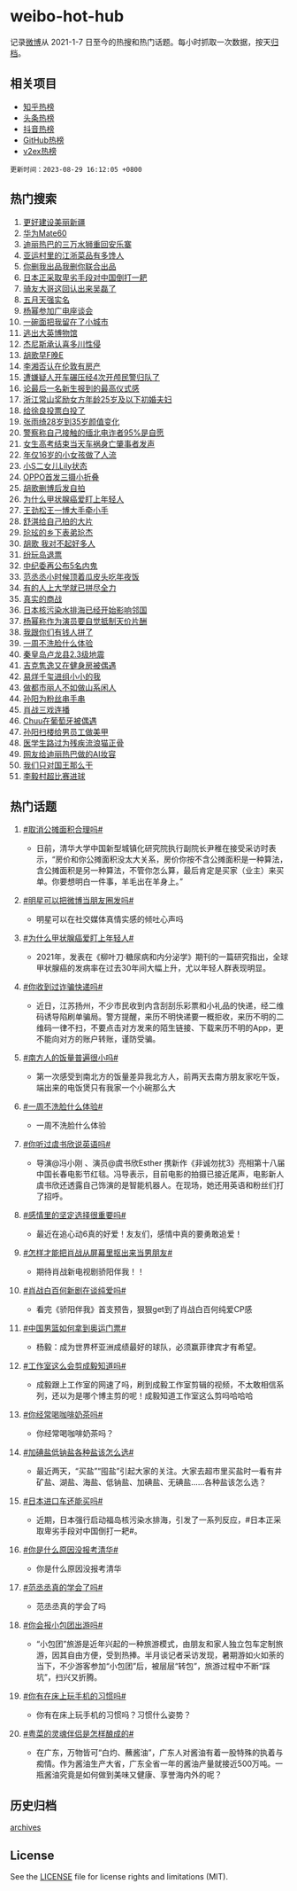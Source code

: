 # weibo-hot-hub

记录[微博](https://www.weibo.com)从 2021-1-7 日至今的热搜和热门话题。每小时抓取一次数据，按天[归档](archives)。

## 相关项目

- [知乎热榜](https://github.com/lonnyzhang423/zhihu-hot-hub)
- [头条热榜](https://github.com/lonnyzhang423/toutiao-hot-hub)
- [抖音热榜](https://github.com/lonnyzhang423/douyin-hot-hub)
- [GitHub热榜](https://github.com/lonnyzhang423/github-hot-hub)
- [v2ex热榜](https://github.com/lonnyzhang423/v2ex-hot-hub)


`更新时间：2023-08-29 16:12:05 +0800`

## 热门搜索

1. [更好建设美丽新疆](https://m.weibo.cn/search?containerid=100103type%3D1%26t%3D10%26q%3D%23%E6%9B%B4%E5%A5%BD%E5%BB%BA%E8%AE%BE%E7%BE%8E%E4%B8%BD%E6%96%B0%E7%96%86%23&stream_entry_id=51&isnewpage=1&extparam=seat%3D1%26pos%3D0%26filter_type%3Drealtimehot%26cate%3D10103%26stream_entry_id%3D51%26dgr%3D0%26c_type%3D51%26display_time%3D1693296724%26pre_seqid%3D1693296724509027348163&luicode=10000011&lfid=106003type%253D25%2526t%253D3%2526disable_hot%253D1%2526filter_type%253Drealtimehot)
1. [华为Mate60](https://m.weibo.cn/search?containerid=100103type%3D1%26t%3D10%26q%3D%E5%8D%8E%E4%B8%BAMate60&stream_entry_id=31&isnewpage=1&extparam=seat%3D1%26c_type%3D31%26realpos%3D1%26stream_entry_id%3D31%26band_rank%3D1%26pos%3D0%26dgr%3D0%26cate%3D5001%26lcate%3D5001%26flag%3D16%26q%3D%25E5%258D%258E%25E4%25B8%25BAMate60%26filter_type%3Drealtimehot%26display_time%3D1693296724%26pre_seqid%3D1693296724509027348163&luicode=10000011&lfid=106003type%253D25%2526t%253D3%2526disable_hot%253D1%2526filter_type%253Drealtimehot)
1. [迪丽热巴的三万水狮重回安乐寨](https://m.weibo.cn/search?containerid=100103type%3D1%26t%3D10%26q%3D%23%E8%BF%AA%E4%B8%BD%E7%83%AD%E5%B7%B4%E7%9A%84%E4%B8%89%E4%B8%87%E6%B0%B4%E7%8B%AE%E9%87%8D%E5%9B%9E%E5%AE%89%E4%B9%90%E5%AF%A8%23&stream_entry_id=31&isnewpage=1&extparam=seat%3D1%26c_type%3D31%26realpos%3D2%26stream_entry_id%3D31%26band_rank%3D2%26pos%3D1%26dgr%3D0%26cate%3D5001%26lcate%3D5001%26flag%3D1%26q%3D%2523%25E8%25BF%25AA%25E4%25B8%25BD%25E7%2583%25AD%25E5%25B7%25B4%25E7%259A%2584%25E4%25B8%2589%25E4%25B8%2587%25E6%25B0%25B4%25E7%258B%25AE%25E9%2587%258D%25E5%259B%259E%25E5%25AE%2589%25E4%25B9%2590%25E5%25AF%25A8%2523%26filter_type%3Drealtimehot%26display_time%3D1693296724%26pre_seqid%3D1693296724509027348163&luicode=10000011&lfid=106003type%253D25%2526t%253D3%2526disable_hot%253D1%2526filter_type%253Drealtimehot)
1. [亚运村里的江浙菜品有多馋人](https://m.weibo.cn/search?containerid=100103type%3D1%26t%3D10%26q%3D%23%E4%BA%9A%E8%BF%90%E6%9D%91%E9%87%8C%E7%9A%84%E6%B1%9F%E6%B5%99%E8%8F%9C%E5%93%81%E6%9C%89%E5%A4%9A%E9%A6%8B%E4%BA%BA%23&stream_entry_id=31&isnewpage=1&extparam=seat%3D1%26c_type%3D31%26realpos%3D3%26stream_entry_id%3D31%26band_rank%3D3%26pos%3D2%26dgr%3D0%26cate%3D5001%26lcate%3D5001%26flag%3D0%26q%3D%2523%25E4%25BA%259A%25E8%25BF%2590%25E6%259D%2591%25E9%2587%258C%25E7%259A%2584%25E6%25B1%259F%25E6%25B5%2599%25E8%258F%259C%25E5%2593%2581%25E6%259C%2589%25E5%25A4%259A%25E9%25A6%258B%25E4%25BA%25BA%2523%26filter_type%3Drealtimehot%26display_time%3D1693296724%26pre_seqid%3D1693296724509027348163&luicode=10000011&lfid=106003type%253D25%2526t%253D3%2526disable_hot%253D1%2526filter_type%253Drealtimehot)
1. [你删我出品我删你联合出品](https://m.weibo.cn/search?containerid=100103type%3D1%26t%3D10%26q%3D%23%E4%BD%A0%E5%88%A0%E6%88%91%E5%87%BA%E5%93%81%E6%88%91%E5%88%A0%E4%BD%A0%E8%81%94%E5%90%88%E5%87%BA%E5%93%81%23&stream_entry_id=31&isnewpage=1&extparam=seat%3D1%26c_type%3D31%26realpos%3D4%26stream_entry_id%3D31%26band_rank%3D4%26pos%3D3%26dgr%3D0%26cate%3D5001%26lcate%3D5001%26flag%3D16%26q%3D%2523%25E4%25BD%25A0%25E5%2588%25A0%25E6%2588%2591%25E5%2587%25BA%25E5%2593%2581%25E6%2588%2591%25E5%2588%25A0%25E4%25BD%25A0%25E8%2581%2594%25E5%2590%2588%25E5%2587%25BA%25E5%2593%2581%2523%26filter_type%3Drealtimehot%26display_time%3D1693296724%26pre_seqid%3D1693296724509027348163&luicode=10000011&lfid=106003type%253D25%2526t%253D3%2526disable_hot%253D1%2526filter_type%253Drealtimehot)
1. [日本正采取卑劣手段对中国倒打一耙](https://m.weibo.cn/search?containerid=100103type%3D1%26t%3D10%26q%3D%23%E6%97%A5%E6%9C%AC%E6%AD%A3%E9%87%87%E5%8F%96%E5%8D%91%E5%8A%A3%E6%89%8B%E6%AE%B5%E5%AF%B9%E4%B8%AD%E5%9B%BD%E5%80%92%E6%89%93%E4%B8%80%E8%80%99%23&stream_entry_id=31&isnewpage=1&extparam=seat%3D1%26c_type%3D31%26realpos%3D5%26stream_entry_id%3D31%26band_rank%3D5%26pos%3D4%26dgr%3D0%26cate%3D5001%26lcate%3D5001%26flag%3D16%26q%3D%2523%25E6%2597%25A5%25E6%259C%25AC%25E6%25AD%25A3%25E9%2587%2587%25E5%258F%2596%25E5%258D%2591%25E5%258A%25A3%25E6%2589%258B%25E6%25AE%25B5%25E5%25AF%25B9%25E4%25B8%25AD%25E5%259B%25BD%25E5%2580%2592%25E6%2589%2593%25E4%25B8%2580%25E8%2580%2599%2523%26filter_type%3Drealtimehot%26display_time%3D1693296724%26pre_seqid%3D1693296724509027348163&luicode=10000011&lfid=106003type%253D25%2526t%253D3%2526disable_hot%253D1%2526filter_type%253Drealtimehot)
1. [骑友大哥这回认出来吴磊了](https://m.weibo.cn/search?containerid=100103type%3D1%26t%3D10%26q%3D%23%E9%AA%91%E5%8F%8B%E5%A4%A7%E5%93%A5%E8%BF%99%E5%9B%9E%E8%AE%A4%E5%87%BA%E6%9D%A5%E5%90%B4%E7%A3%8A%E4%BA%86%23&stream_entry_id=31&isnewpage=1&extparam=seat%3D1%26c_type%3D31%26realpos%3D6%26stream_entry_id%3D31%26band_rank%3D6%26pos%3D5%26dgr%3D0%26cate%3D5001%26lcate%3D5001%26flag%3D0%26q%3D%2523%25E9%25AA%2591%25E5%258F%258B%25E5%25A4%25A7%25E5%2593%25A5%25E8%25BF%2599%25E5%259B%259E%25E8%25AE%25A4%25E5%2587%25BA%25E6%259D%25A5%25E5%2590%25B4%25E7%25A3%258A%25E4%25BA%2586%2523%26filter_type%3Drealtimehot%26display_time%3D1693296724%26pre_seqid%3D1693296724509027348163&luicode=10000011&lfid=106003type%253D25%2526t%253D3%2526disable_hot%253D1%2526filter_type%253Drealtimehot)
1. [五月天强实名](https://m.weibo.cn/search?containerid=100103type%3D1%26t%3D10%26q%3D%E4%BA%94%E6%9C%88%E5%A4%A9%E5%BC%BA%E5%AE%9E%E5%90%8D&stream_entry_id=31&isnewpage=1&extparam=seat%3D1%26c_type%3D31%26realpos%3D7%26stream_entry_id%3D31%26band_rank%3D7%26pos%3D6%26dgr%3D0%26cate%3D5001%26lcate%3D5001%26flag%3D1%26q%3D%25E4%25BA%2594%25E6%259C%2588%25E5%25A4%25A9%25E5%25BC%25BA%25E5%25AE%259E%25E5%2590%258D%26filter_type%3Drealtimehot%26display_time%3D1693296724%26pre_seqid%3D1693296724509027348163&luicode=10000011&lfid=106003type%253D25%2526t%253D3%2526disable_hot%253D1%2526filter_type%253Drealtimehot)
1. [杨幂参加广电座谈会](https://m.weibo.cn/search?containerid=100103type%3D1%26t%3D10%26q%3D%23%E6%9D%A8%E5%B9%82%E5%8F%82%E5%8A%A0%E5%B9%BF%E7%94%B5%E5%BA%A7%E8%B0%88%E4%BC%9A%23&stream_entry_id=31&isnewpage=1&extparam=seat%3D1%26c_type%3D31%26realpos%3D8%26stream_entry_id%3D31%26band_rank%3D8%26pos%3D7%26dgr%3D0%26cate%3D5001%26lcate%3D5001%26flag%3D1%26q%3D%2523%25E6%259D%25A8%25E5%25B9%2582%25E5%258F%2582%25E5%258A%25A0%25E5%25B9%25BF%25E7%2594%25B5%25E5%25BA%25A7%25E8%25B0%2588%25E4%25BC%259A%2523%26filter_type%3Drealtimehot%26display_time%3D1693296724%26pre_seqid%3D1693296724509027348163&luicode=10000011&lfid=106003type%253D25%2526t%253D3%2526disable_hot%253D1%2526filter_type%253Drealtimehot)
1. [一碗面把我留在了小城市](https://m.weibo.cn/search?containerid=100103type%3D1%26t%3D10%26q%3D%E4%B8%80%E7%A2%97%E9%9D%A2%E6%8A%8A%E6%88%91%E7%95%99%E5%9C%A8%E4%BA%86%E5%B0%8F%E5%9F%8E%E5%B8%82&stream_entry_id=31&isnewpage=1&extparam=seat%3D1%26c_type%3D31%26realpos%3D9%26stream_entry_id%3D31%26band_rank%3D9%26pos%3D8%26dgr%3D0%26cate%3D5001%26lcate%3D5001%26flag%3D0%26q%3D%25E4%25B8%2580%25E7%25A2%2597%25E9%259D%25A2%25E6%258A%258A%25E6%2588%2591%25E7%2595%2599%25E5%259C%25A8%25E4%25BA%2586%25E5%25B0%258F%25E5%259F%258E%25E5%25B8%2582%26filter_type%3Drealtimehot%26display_time%3D1693296724%26pre_seqid%3D1693296724509027348163&luicode=10000011&lfid=106003type%253D25%2526t%253D3%2526disable_hot%253D1%2526filter_type%253Drealtimehot)
1. [逃出大英博物馆](https://m.weibo.cn/search?containerid=100103type%3D1%26t%3D10%26q%3D%E9%80%83%E5%87%BA%E5%A4%A7%E8%8B%B1%E5%8D%9A%E7%89%A9%E9%A6%86&stream_entry_id=31&isnewpage=1&extparam=seat%3D1%26c_type%3D31%26realpos%3D10%26stream_entry_id%3D31%26band_rank%3D10%26pos%3D9%26dgr%3D0%26cate%3D5001%26lcate%3D5001%26flag%3D1%26q%3D%25E9%2580%2583%25E5%2587%25BA%25E5%25A4%25A7%25E8%258B%25B1%25E5%258D%259A%25E7%2589%25A9%25E9%25A6%2586%26filter_type%3Drealtimehot%26display_time%3D1693296724%26pre_seqid%3D1693296724509027348163&luicode=10000011&lfid=106003type%253D25%2526t%253D3%2526disable_hot%253D1%2526filter_type%253Drealtimehot)
1. [杰尼斯承认喜多川性侵](https://m.weibo.cn/search?containerid=100103type%3D1%26t%3D10%26q%3D%23%E6%9D%B0%E5%B0%BC%E6%96%AF%E6%89%BF%E8%AE%A4%E5%96%9C%E5%A4%9A%E5%B7%9D%E6%80%A7%E4%BE%B5%23&stream_entry_id=31&isnewpage=1&extparam=seat%3D1%26c_type%3D31%26realpos%3D11%26stream_entry_id%3D31%26band_rank%3D11%26pos%3D10%26dgr%3D0%26cate%3D5001%26lcate%3D5001%26flag%3D1%26q%3D%2523%25E6%259D%25B0%25E5%25B0%25BC%25E6%2596%25AF%25E6%2589%25BF%25E8%25AE%25A4%25E5%2596%259C%25E5%25A4%259A%25E5%25B7%259D%25E6%2580%25A7%25E4%25BE%25B5%2523%26filter_type%3Drealtimehot%26display_time%3D1693296724%26pre_seqid%3D1693296724509027348163&luicode=10000011&lfid=106003type%253D25%2526t%253D3%2526disable_hot%253D1%2526filter_type%253Drealtimehot)
1. [胡歌早F晚E](https://m.weibo.cn/search?containerid=100103type%3D1%26t%3D10%26q%3D%23%E8%83%A1%E6%AD%8C%E6%97%A9F%E6%99%9AE%23&stream_entry_id=31&isnewpage=1&extparam=seat%3D1%26c_type%3D31%26realpos%3D12%26stream_entry_id%3D31%26band_rank%3D12%26pos%3D11%26dgr%3D0%26cate%3D5001%26lcate%3D5001%26flag%3D2%26q%3D%2523%25E8%2583%25A1%25E6%25AD%258C%25E6%2597%25A9F%25E6%2599%259AE%2523%26filter_type%3Drealtimehot%26display_time%3D1693296724%26pre_seqid%3D1693296724509027348163&luicode=10000011&lfid=106003type%253D25%2526t%253D3%2526disable_hot%253D1%2526filter_type%253Drealtimehot)
1. [李湘否认在伦敦有房产](https://m.weibo.cn/search?containerid=100103type%3D1%26t%3D10%26q%3D%23%E6%9D%8E%E6%B9%98%E5%90%A6%E8%AE%A4%E5%9C%A8%E4%BC%A6%E6%95%A6%E6%9C%89%E6%88%BF%E4%BA%A7%23&stream_entry_id=31&isnewpage=1&extparam=seat%3D1%26c_type%3D31%26realpos%3D13%26stream_entry_id%3D31%26band_rank%3D13%26pos%3D12%26dgr%3D0%26cate%3D5001%26lcate%3D5001%26flag%3D1%26q%3D%2523%25E6%259D%258E%25E6%25B9%2598%25E5%2590%25A6%25E8%25AE%25A4%25E5%259C%25A8%25E4%25BC%25A6%25E6%2595%25A6%25E6%259C%2589%25E6%2588%25BF%25E4%25BA%25A7%2523%26filter_type%3Drealtimehot%26display_time%3D1693296724%26pre_seqid%3D1693296724509027348163&luicode=10000011&lfid=106003type%253D25%2526t%253D3%2526disable_hot%253D1%2526filter_type%253Drealtimehot)
1. [遭嫌疑人开车碾压经4次开颅民警归队了](https://m.weibo.cn/search?containerid=100103type%3D1%26t%3D10%26q%3D%23%E9%81%AD%E5%AB%8C%E7%96%91%E4%BA%BA%E5%BC%80%E8%BD%A6%E7%A2%BE%E5%8E%8B%E7%BB%8F4%E6%AC%A1%E5%BC%80%E9%A2%85%E6%B0%91%E8%AD%A6%E5%BD%92%E9%98%9F%E4%BA%86%23&stream_entry_id=31&isnewpage=1&extparam=seat%3D1%26c_type%3D31%26realpos%3D14%26stream_entry_id%3D31%26band_rank%3D14%26pos%3D13%26dgr%3D0%26cate%3D5001%26lcate%3D5001%26flag%3D32768%26q%3D%2523%25E9%2581%25AD%25E5%25AB%258C%25E7%2596%2591%25E4%25BA%25BA%25E5%25BC%2580%25E8%25BD%25A6%25E7%25A2%25BE%25E5%258E%258B%25E7%25BB%258F4%25E6%25AC%25A1%25E5%25BC%2580%25E9%25A2%2585%25E6%25B0%2591%25E8%25AD%25A6%25E5%25BD%2592%25E9%2598%259F%25E4%25BA%2586%2523%26filter_type%3Drealtimehot%26display_time%3D1693296724%26pre_seqid%3D1693296724509027348163&luicode=10000011&lfid=106003type%253D25%2526t%253D3%2526disable_hot%253D1%2526filter_type%253Drealtimehot)
1. [论最后一名新生报到的最高仪式感](https://m.weibo.cn/search?containerid=100103type%3D1%26t%3D10%26q%3D%23%E8%AE%BA%E6%9C%80%E5%90%8E%E4%B8%80%E5%90%8D%E6%96%B0%E7%94%9F%E6%8A%A5%E5%88%B0%E7%9A%84%E6%9C%80%E9%AB%98%E4%BB%AA%E5%BC%8F%E6%84%9F%23&stream_entry_id=31&isnewpage=1&extparam=seat%3D1%26c_type%3D31%26realpos%3D15%26stream_entry_id%3D31%26band_rank%3D15%26pos%3D14%26dgr%3D0%26adid%3D200856%26cate%3D5001%26lcate%3D5001%26flag%3D0%26q%3D%2523%25E8%25AE%25BA%25E6%259C%2580%25E5%2590%258E%25E4%25B8%2580%25E5%2590%258D%25E6%2596%25B0%25E7%2594%259F%25E6%258A%25A5%25E5%2588%25B0%25E7%259A%2584%25E6%259C%2580%25E9%25AB%2598%25E4%25BB%25AA%25E5%25BC%258F%25E6%2584%259F%2523%26filter_type%3Drealtimehot%26display_time%3D1693296724%26pre_seqid%3D1693296724509027348163&luicode=10000011&lfid=106003type%253D25%2526t%253D3%2526disable_hot%253D1%2526filter_type%253Drealtimehot)
1. [浙江常山奖励女方年龄25岁及以下初婚夫妇](https://m.weibo.cn/search?containerid=100103type%3D1%26t%3D10%26q%3D%23%E6%B5%99%E6%B1%9F%E5%B8%B8%E5%B1%B1%E5%A5%96%E5%8A%B1%E5%A5%B3%E6%96%B9%E5%B9%B4%E9%BE%8425%E5%B2%81%E5%8F%8A%E4%BB%A5%E4%B8%8B%E5%88%9D%E5%A9%9A%E5%A4%AB%E5%A6%87%23&stream_entry_id=31&isnewpage=1&extparam=seat%3D1%26c_type%3D31%26realpos%3D16%26stream_entry_id%3D31%26band_rank%3D16%26pos%3D15%26dgr%3D0%26cate%3D5001%26lcate%3D5001%26flag%3D0%26q%3D%2523%25E6%25B5%2599%25E6%25B1%259F%25E5%25B8%25B8%25E5%25B1%25B1%25E5%25A5%2596%25E5%258A%25B1%25E5%25A5%25B3%25E6%2596%25B9%25E5%25B9%25B4%25E9%25BE%258425%25E5%25B2%2581%25E5%258F%258A%25E4%25BB%25A5%25E4%25B8%258B%25E5%2588%259D%25E5%25A9%259A%25E5%25A4%25AB%25E5%25A6%2587%2523%26filter_type%3Drealtimehot%26display_time%3D1693296724%26pre_seqid%3D1693296724509027348163&luicode=10000011&lfid=106003type%253D25%2526t%253D3%2526disable_hot%253D1%2526filter_type%253Drealtimehot)
1. [给徐良投票白投了](https://m.weibo.cn/search?containerid=100103type%3D1%26t%3D10%26q%3D%23%E7%BB%99%E5%BE%90%E8%89%AF%E6%8A%95%E7%A5%A8%E7%99%BD%E6%8A%95%E4%BA%86%23&stream_entry_id=31&isnewpage=1&extparam=seat%3D1%26c_type%3D31%26realpos%3D17%26stream_entry_id%3D31%26band_rank%3D17%26pos%3D16%26dgr%3D0%26cate%3D5001%26lcate%3D5001%26flag%3D2%26q%3D%2523%25E7%25BB%2599%25E5%25BE%2590%25E8%2589%25AF%25E6%258A%2595%25E7%25A5%25A8%25E7%2599%25BD%25E6%258A%2595%25E4%25BA%2586%2523%26filter_type%3Drealtimehot%26display_time%3D1693296724%26pre_seqid%3D1693296724509027348163&luicode=10000011&lfid=106003type%253D25%2526t%253D3%2526disable_hot%253D1%2526filter_type%253Drealtimehot)
1. [张雨绮28岁到35岁颜值变化](https://m.weibo.cn/search?containerid=100103type%3D1%26t%3D10%26q%3D%23%E5%BC%A0%E9%9B%A8%E7%BB%AE28%E5%B2%81%E5%88%B035%E5%B2%81%E9%A2%9C%E5%80%BC%E5%8F%98%E5%8C%96%23&stream_entry_id=31&isnewpage=1&extparam=seat%3D1%26c_type%3D31%26realpos%3D18%26stream_entry_id%3D31%26band_rank%3D18%26pos%3D17%26dgr%3D0%26cate%3D5001%26lcate%3D5001%26flag%3D1%26q%3D%2523%25E5%25BC%25A0%25E9%259B%25A8%25E7%25BB%25AE28%25E5%25B2%2581%25E5%2588%25B035%25E5%25B2%2581%25E9%25A2%259C%25E5%2580%25BC%25E5%258F%2598%25E5%258C%2596%2523%26filter_type%3Drealtimehot%26display_time%3D1693296724%26pre_seqid%3D1693296724509027348163&luicode=10000011&lfid=106003type%253D25%2526t%253D3%2526disable_hot%253D1%2526filter_type%253Drealtimehot)
1. [警察称自己接触的缅北电诈者95%是自愿](https://m.weibo.cn/search?containerid=100103type%3D1%26t%3D10%26q%3D%23%E8%AD%A6%E5%AF%9F%E7%A7%B0%E8%87%AA%E5%B7%B1%E6%8E%A5%E8%A7%A6%E7%9A%84%E7%BC%85%E5%8C%97%E7%94%B5%E8%AF%88%E8%80%8595%25%E6%98%AF%E8%87%AA%E6%84%BF%23&stream_entry_id=31&isnewpage=1&extparam=seat%3D1%26c_type%3D31%26realpos%3D19%26stream_entry_id%3D31%26band_rank%3D19%26pos%3D18%26dgr%3D0%26cate%3D5001%26lcate%3D5001%26flag%3D2%26q%3D%2523%25E8%25AD%25A6%25E5%25AF%259F%25E7%25A7%25B0%25E8%2587%25AA%25E5%25B7%25B1%25E6%258E%25A5%25E8%25A7%25A6%25E7%259A%2584%25E7%25BC%2585%25E5%258C%2597%25E7%2594%25B5%25E8%25AF%2588%25E8%2580%258595%2525%25E6%2598%25AF%25E8%2587%25AA%25E6%2584%25BF%2523%26filter_type%3Drealtimehot%26display_time%3D1693296724%26pre_seqid%3D1693296724509027348163&luicode=10000011&lfid=106003type%253D25%2526t%253D3%2526disable_hot%253D1%2526filter_type%253Drealtimehot)
1. [女生高考结束当天车祸身亡肇事者发声](https://m.weibo.cn/search?containerid=100103type%3D1%26t%3D10%26q%3D%23%E5%A5%B3%E7%94%9F%E9%AB%98%E8%80%83%E7%BB%93%E6%9D%9F%E5%BD%93%E5%A4%A9%E8%BD%A6%E7%A5%B8%E8%BA%AB%E4%BA%A1%E8%82%87%E4%BA%8B%E8%80%85%E5%8F%91%E5%A3%B0%23&stream_entry_id=31&isnewpage=1&extparam=seat%3D1%26c_type%3D31%26realpos%3D20%26stream_entry_id%3D31%26band_rank%3D20%26pos%3D19%26dgr%3D0%26cate%3D5001%26lcate%3D5001%26flag%3D0%26q%3D%2523%25E5%25A5%25B3%25E7%2594%259F%25E9%25AB%2598%25E8%2580%2583%25E7%25BB%2593%25E6%259D%259F%25E5%25BD%2593%25E5%25A4%25A9%25E8%25BD%25A6%25E7%25A5%25B8%25E8%25BA%25AB%25E4%25BA%25A1%25E8%2582%2587%25E4%25BA%258B%25E8%2580%2585%25E5%258F%2591%25E5%25A3%25B0%2523%26filter_type%3Drealtimehot%26display_time%3D1693296724%26pre_seqid%3D1693296724509027348163&luicode=10000011&lfid=106003type%253D25%2526t%253D3%2526disable_hot%253D1%2526filter_type%253Drealtimehot)
1. [年仅16岁的小女孩做了人流](https://m.weibo.cn/search?containerid=100103type%3D1%26t%3D10%26q%3D%E5%B9%B4%E4%BB%8516%E5%B2%81%E7%9A%84%E5%B0%8F%E5%A5%B3%E5%AD%A9%E5%81%9A%E4%BA%86%E4%BA%BA%E6%B5%81&stream_entry_id=31&isnewpage=1&extparam=seat%3D1%26c_type%3D31%26realpos%3D21%26stream_entry_id%3D31%26band_rank%3D21%26pos%3D20%26dgr%3D0%26cate%3D5001%26lcate%3D5001%26flag%3D1%26q%3D%25E5%25B9%25B4%25E4%25BB%258516%25E5%25B2%2581%25E7%259A%2584%25E5%25B0%258F%25E5%25A5%25B3%25E5%25AD%25A9%25E5%2581%259A%25E4%25BA%2586%25E4%25BA%25BA%25E6%25B5%2581%26filter_type%3Drealtimehot%26display_time%3D1693296724%26pre_seqid%3D1693296724509027348163&luicode=10000011&lfid=106003type%253D25%2526t%253D3%2526disable_hot%253D1%2526filter_type%253Drealtimehot)
1. [小S二女儿Lily状态](https://m.weibo.cn/search?containerid=100103type%3D1%26t%3D10%26q%3D%23%E5%B0%8FS%E4%BA%8C%E5%A5%B3%E5%84%BFLily%E7%8A%B6%E6%80%81%23&stream_entry_id=31&isnewpage=1&extparam=seat%3D1%26c_type%3D31%26realpos%3D22%26stream_entry_id%3D31%26band_rank%3D22%26pos%3D21%26dgr%3D0%26cate%3D5001%26lcate%3D5001%26flag%3D1%26q%3D%2523%25E5%25B0%258FS%25E4%25BA%258C%25E5%25A5%25B3%25E5%2584%25BFLily%25E7%258A%25B6%25E6%2580%2581%2523%26filter_type%3Drealtimehot%26display_time%3D1693296724%26pre_seqid%3D1693296724509027348163&luicode=10000011&lfid=106003type%253D25%2526t%253D3%2526disable_hot%253D1%2526filter_type%253Drealtimehot)
1. [OPPO首发三摄小折叠](https://m.weibo.cn/search?containerid=100103type%3D1%26t%3D10%26q%3D%23OPPO%E9%A6%96%E5%8F%91%E4%B8%89%E6%91%84%E5%B0%8F%E6%8A%98%E5%8F%A0%23&stream_entry_id=31&isnewpage=1&extparam=seat%3D1%26c_type%3D31%26realpos%3D23%26stream_entry_id%3D31%26band_rank%3D23%26pos%3D22%26dgr%3D0%26adid%3D200849%26cate%3D5001%26lcate%3D5001%26flag%3D0%26q%3D%2523OPPO%25E9%25A6%2596%25E5%258F%2591%25E4%25B8%2589%25E6%2591%2584%25E5%25B0%258F%25E6%258A%2598%25E5%258F%25A0%2523%26filter_type%3Drealtimehot%26display_time%3D1693296724%26pre_seqid%3D1693296724509027348163&luicode=10000011&lfid=106003type%253D25%2526t%253D3%2526disable_hot%253D1%2526filter_type%253Drealtimehot)
1. [胡歌删博后发自拍](https://m.weibo.cn/search?containerid=100103type%3D1%26t%3D10%26q%3D%E8%83%A1%E6%AD%8C%E5%88%A0%E5%8D%9A%E5%90%8E%E5%8F%91%E8%87%AA%E6%8B%8D&stream_entry_id=31&isnewpage=1&extparam=seat%3D1%26c_type%3D31%26realpos%3D24%26stream_entry_id%3D31%26band_rank%3D24%26pos%3D23%26dgr%3D0%26cate%3D5001%26lcate%3D5001%26flag%3D0%26q%3D%25E8%2583%25A1%25E6%25AD%258C%25E5%2588%25A0%25E5%258D%259A%25E5%2590%258E%25E5%258F%2591%25E8%2587%25AA%25E6%258B%258D%26filter_type%3Drealtimehot%26display_time%3D1693296724%26pre_seqid%3D1693296724509027348163&luicode=10000011&lfid=106003type%253D25%2526t%253D3%2526disable_hot%253D1%2526filter_type%253Drealtimehot)
1. [为什么甲状腺癌爱盯上年轻人](https://m.weibo.cn/search?containerid=100103type%3D1%26t%3D10%26q%3D%23%E4%B8%BA%E4%BB%80%E4%B9%88%E7%94%B2%E7%8A%B6%E8%85%BA%E7%99%8C%E7%88%B1%E7%9B%AF%E4%B8%8A%E5%B9%B4%E8%BD%BB%E4%BA%BA%23&stream_entry_id=31&isnewpage=1&extparam=seat%3D1%26c_type%3D31%26realpos%3D25%26stream_entry_id%3D31%26band_rank%3D25%26pos%3D24%26dgr%3D0%26cate%3D5001%26lcate%3D5001%26flag%3D0%26q%3D%2523%25E4%25B8%25BA%25E4%25BB%2580%25E4%25B9%2588%25E7%2594%25B2%25E7%258A%25B6%25E8%2585%25BA%25E7%2599%258C%25E7%2588%25B1%25E7%259B%25AF%25E4%25B8%258A%25E5%25B9%25B4%25E8%25BD%25BB%25E4%25BA%25BA%2523%26filter_type%3Drealtimehot%26display_time%3D1693296724%26pre_seqid%3D1693296724509027348163&luicode=10000011&lfid=106003type%253D25%2526t%253D3%2526disable_hot%253D1%2526filter_type%253Drealtimehot)
1. [王劲松王一博大手牵小手](https://m.weibo.cn/search?containerid=100103type%3D1%26t%3D10%26q%3D%23%E7%8E%8B%E5%8A%B2%E6%9D%BE%E7%8E%8B%E4%B8%80%E5%8D%9A%E5%A4%A7%E6%89%8B%E7%89%B5%E5%B0%8F%E6%89%8B%23&stream_entry_id=31&isnewpage=1&extparam=seat%3D1%26c_type%3D31%26realpos%3D26%26stream_entry_id%3D31%26band_rank%3D26%26pos%3D25%26dgr%3D0%26cate%3D5001%26lcate%3D5001%26flag%3D1%26q%3D%2523%25E7%258E%258B%25E5%258A%25B2%25E6%259D%25BE%25E7%258E%258B%25E4%25B8%2580%25E5%258D%259A%25E5%25A4%25A7%25E6%2589%258B%25E7%2589%25B5%25E5%25B0%258F%25E6%2589%258B%2523%26filter_type%3Drealtimehot%26display_time%3D1693296724%26pre_seqid%3D1693296724509027348163&luicode=10000011&lfid=106003type%253D25%2526t%253D3%2526disable_hot%253D1%2526filter_type%253Drealtimehot)
1. [舒淇给自己拍的大片](https://m.weibo.cn/search?containerid=100103type%3D1%26t%3D10%26q%3D%23%E8%88%92%E6%B7%87%E7%BB%99%E8%87%AA%E5%B7%B1%E6%8B%8D%E7%9A%84%E5%A4%A7%E7%89%87%23&stream_entry_id=31&isnewpage=1&extparam=seat%3D1%26c_type%3D31%26realpos%3D27%26stream_entry_id%3D31%26band_rank%3D27%26pos%3D26%26dgr%3D0%26adid%3D200794%26cate%3D5001%26lcate%3D5001%26flag%3D0%26q%3D%2523%25E8%2588%2592%25E6%25B7%2587%25E7%25BB%2599%25E8%2587%25AA%25E5%25B7%25B1%25E6%258B%258D%25E7%259A%2584%25E5%25A4%25A7%25E7%2589%2587%2523%26filter_type%3Drealtimehot%26display_time%3D1693296724%26pre_seqid%3D1693296724509027348163&luicode=10000011&lfid=106003type%253D25%2526t%253D3%2526disable_hot%253D1%2526filter_type%253Drealtimehot)
1. [玱玹的乡下表弟玱杰](https://m.weibo.cn/search?containerid=100103type%3D1%26t%3D10%26q%3D%23%E7%8E%B1%E7%8E%B9%E7%9A%84%E4%B9%A1%E4%B8%8B%E8%A1%A8%E5%BC%9F%E7%8E%B1%E6%9D%B0%23&stream_entry_id=31&isnewpage=1&extparam=seat%3D1%26c_type%3D31%26realpos%3D28%26stream_entry_id%3D31%26band_rank%3D28%26pos%3D27%26dgr%3D0%26cate%3D5001%26lcate%3D5001%26flag%3D1%26q%3D%2523%25E7%258E%25B1%25E7%258E%25B9%25E7%259A%2584%25E4%25B9%25A1%25E4%25B8%258B%25E8%25A1%25A8%25E5%25BC%259F%25E7%258E%25B1%25E6%259D%25B0%2523%26filter_type%3Drealtimehot%26display_time%3D1693296724%26pre_seqid%3D1693296724509027348163&luicode=10000011&lfid=106003type%253D25%2526t%253D3%2526disable_hot%253D1%2526filter_type%253Drealtimehot)
1. [胡歌 我对不起好多人](https://m.weibo.cn/search?containerid=100103type%3D1%26t%3D10%26q%3D%E8%83%A1%E6%AD%8C+%E6%88%91%E5%AF%B9%E4%B8%8D%E8%B5%B7%E5%A5%BD%E5%A4%9A%E4%BA%BA&stream_entry_id=31&isnewpage=1&extparam=seat%3D1%26c_type%3D31%26realpos%3D29%26stream_entry_id%3D31%26band_rank%3D29%26pos%3D28%26dgr%3D0%26cate%3D5001%26lcate%3D5001%26flag%3D0%26q%3D%25E8%2583%25A1%25E6%25AD%258C%2520%25E6%2588%2591%25E5%25AF%25B9%25E4%25B8%258D%25E8%25B5%25B7%25E5%25A5%25BD%25E5%25A4%259A%25E4%25BA%25BA%26filter_type%3Drealtimehot%26display_time%3D1693296724%26pre_seqid%3D1693296724509027348163&luicode=10000011&lfid=106003type%253D25%2526t%253D3%2526disable_hot%253D1%2526filter_type%253Drealtimehot)
1. [纷玩岛退票](https://m.weibo.cn/search?containerid=100103type%3D1%26t%3D10%26q%3D%E7%BA%B7%E7%8E%A9%E5%B2%9B%E9%80%80%E7%A5%A8&stream_entry_id=31&isnewpage=1&extparam=seat%3D1%26c_type%3D31%26realpos%3D30%26stream_entry_id%3D31%26band_rank%3D30%26pos%3D29%26dgr%3D0%26cate%3D5001%26lcate%3D5001%26flag%3D1%26q%3D%25E7%25BA%25B7%25E7%258E%25A9%25E5%25B2%259B%25E9%2580%2580%25E7%25A5%25A8%26filter_type%3Drealtimehot%26display_time%3D1693296724%26pre_seqid%3D1693296724509027348163&luicode=10000011&lfid=106003type%253D25%2526t%253D3%2526disable_hot%253D1%2526filter_type%253Drealtimehot)
1. [中纪委再公布5名内鬼](https://m.weibo.cn/search?containerid=100103type%3D1%26t%3D10%26q%3D%23%E4%B8%AD%E7%BA%AA%E5%A7%94%E5%86%8D%E5%85%AC%E5%B8%835%E5%90%8D%E5%86%85%E9%AC%BC%23&stream_entry_id=31&isnewpage=1&extparam=seat%3D1%26c_type%3D31%26realpos%3D31%26stream_entry_id%3D31%26band_rank%3D31%26pos%3D30%26dgr%3D0%26cate%3D5001%26lcate%3D5001%26flag%3D1%26q%3D%2523%25E4%25B8%25AD%25E7%25BA%25AA%25E5%25A7%2594%25E5%2586%258D%25E5%2585%25AC%25E5%25B8%25835%25E5%2590%258D%25E5%2586%2585%25E9%25AC%25BC%2523%26filter_type%3Drealtimehot%26display_time%3D1693296724%26pre_seqid%3D1693296724509027348163&luicode=10000011&lfid=106003type%253D25%2526t%253D3%2526disable_hot%253D1%2526filter_type%253Drealtimehot)
1. [范丞丞小时候顶着瓜皮头吃年夜饭](https://m.weibo.cn/search?containerid=100103type%3D1%26t%3D10%26q%3D%E8%8C%83%E4%B8%9E%E4%B8%9E%E5%B0%8F%E6%97%B6%E5%80%99%E9%A1%B6%E7%9D%80%E7%93%9C%E7%9A%AE%E5%A4%B4%E5%90%83%E5%B9%B4%E5%A4%9C%E9%A5%AD&stream_entry_id=31&isnewpage=1&extparam=seat%3D1%26c_type%3D31%26realpos%3D32%26stream_entry_id%3D31%26band_rank%3D32%26pos%3D31%26dgr%3D0%26cate%3D5001%26lcate%3D5001%26flag%3D1%26q%3D%25E8%258C%2583%25E4%25B8%259E%25E4%25B8%259E%25E5%25B0%258F%25E6%2597%25B6%25E5%2580%2599%25E9%25A1%25B6%25E7%259D%2580%25E7%2593%259C%25E7%259A%25AE%25E5%25A4%25B4%25E5%2590%2583%25E5%25B9%25B4%25E5%25A4%259C%25E9%25A5%25AD%26filter_type%3Drealtimehot%26display_time%3D1693296724%26pre_seqid%3D1693296724509027348163&luicode=10000011&lfid=106003type%253D25%2526t%253D3%2526disable_hot%253D1%2526filter_type%253Drealtimehot)
1. [有的人上大学就已拼尽全力](https://m.weibo.cn/search?containerid=100103type%3D1%26t%3D10%26q%3D%23%E6%9C%89%E7%9A%84%E4%BA%BA%E4%B8%8A%E5%A4%A7%E5%AD%A6%E5%B0%B1%E5%B7%B2%E6%8B%BC%E5%B0%BD%E5%85%A8%E5%8A%9B%23&stream_entry_id=31&isnewpage=1&extparam=seat%3D1%26c_type%3D31%26realpos%3D33%26stream_entry_id%3D31%26band_rank%3D33%26pos%3D32%26dgr%3D0%26cate%3D5001%26lcate%3D5001%26flag%3D1%26q%3D%2523%25E6%259C%2589%25E7%259A%2584%25E4%25BA%25BA%25E4%25B8%258A%25E5%25A4%25A7%25E5%25AD%25A6%25E5%25B0%25B1%25E5%25B7%25B2%25E6%258B%25BC%25E5%25B0%25BD%25E5%2585%25A8%25E5%258A%259B%2523%26filter_type%3Drealtimehot%26display_time%3D1693296724%26pre_seqid%3D1693296724509027348163&luicode=10000011&lfid=106003type%253D25%2526t%253D3%2526disable_hot%253D1%2526filter_type%253Drealtimehot)
1. [真实的商战](https://m.weibo.cn/search?containerid=100103type%3D1%26t%3D10%26q%3D%E7%9C%9F%E5%AE%9E%E7%9A%84%E5%95%86%E6%88%98&stream_entry_id=31&isnewpage=1&extparam=seat%3D1%26c_type%3D31%26realpos%3D34%26stream_entry_id%3D31%26band_rank%3D34%26pos%3D33%26dgr%3D0%26cate%3D5001%26lcate%3D5001%26flag%3D0%26q%3D%25E7%259C%259F%25E5%25AE%259E%25E7%259A%2584%25E5%2595%2586%25E6%2588%2598%26filter_type%3Drealtimehot%26display_time%3D1693296724%26pre_seqid%3D1693296724509027348163&luicode=10000011&lfid=106003type%253D25%2526t%253D3%2526disable_hot%253D1%2526filter_type%253Drealtimehot)
1. [日本核污染水排海已经开始影响邻国](https://m.weibo.cn/search?containerid=100103type%3D1%26t%3D10%26q%3D%23%E6%97%A5%E6%9C%AC%E6%A0%B8%E6%B1%A1%E6%9F%93%E6%B0%B4%E6%8E%92%E6%B5%B7%E5%B7%B2%E7%BB%8F%E5%BC%80%E5%A7%8B%E5%BD%B1%E5%93%8D%E9%82%BB%E5%9B%BD%23&stream_entry_id=31&isnewpage=1&extparam=seat%3D1%26c_type%3D31%26realpos%3D35%26stream_entry_id%3D31%26band_rank%3D35%26pos%3D34%26dgr%3D0%26cate%3D5001%26lcate%3D5001%26flag%3D0%26q%3D%2523%25E6%2597%25A5%25E6%259C%25AC%25E6%25A0%25B8%25E6%25B1%25A1%25E6%259F%2593%25E6%25B0%25B4%25E6%258E%2592%25E6%25B5%25B7%25E5%25B7%25B2%25E7%25BB%258F%25E5%25BC%2580%25E5%25A7%258B%25E5%25BD%25B1%25E5%2593%258D%25E9%2582%25BB%25E5%259B%25BD%2523%26filter_type%3Drealtimehot%26display_time%3D1693296724%26pre_seqid%3D1693296724509027348163&luicode=10000011&lfid=106003type%253D25%2526t%253D3%2526disable_hot%253D1%2526filter_type%253Drealtimehot)
1. [杨幂称作为演员要自觉抵制天价片酬](https://m.weibo.cn/search?containerid=100103type%3D1%26t%3D10%26q%3D%23%E6%9D%A8%E5%B9%82%E7%A7%B0%E4%BD%9C%E4%B8%BA%E6%BC%94%E5%91%98%E8%A6%81%E8%87%AA%E8%A7%89%E6%8A%B5%E5%88%B6%E5%A4%A9%E4%BB%B7%E7%89%87%E9%85%AC%23&stream_entry_id=31&isnewpage=1&extparam=seat%3D1%26c_type%3D31%26realpos%3D36%26stream_entry_id%3D31%26band_rank%3D36%26pos%3D35%26dgr%3D0%26cate%3D5001%26lcate%3D5001%26flag%3D1%26q%3D%2523%25E6%259D%25A8%25E5%25B9%2582%25E7%25A7%25B0%25E4%25BD%259C%25E4%25B8%25BA%25E6%25BC%2594%25E5%2591%2598%25E8%25A6%2581%25E8%2587%25AA%25E8%25A7%2589%25E6%258A%25B5%25E5%2588%25B6%25E5%25A4%25A9%25E4%25BB%25B7%25E7%2589%2587%25E9%2585%25AC%2523%26filter_type%3Drealtimehot%26display_time%3D1693296724%26pre_seqid%3D1693296724509027348163&luicode=10000011&lfid=106003type%253D25%2526t%253D3%2526disable_hot%253D1%2526filter_type%253Drealtimehot)
1. [我跟你们有钱人拼了](https://m.weibo.cn/search?containerid=100103type%3D1%26t%3D10%26q%3D%E6%88%91%E8%B7%9F%E4%BD%A0%E4%BB%AC%E6%9C%89%E9%92%B1%E4%BA%BA%E6%8B%BC%E4%BA%86&stream_entry_id=31&isnewpage=1&extparam=seat%3D1%26c_type%3D31%26realpos%3D37%26stream_entry_id%3D31%26band_rank%3D37%26pos%3D36%26dgr%3D0%26cate%3D5001%26lcate%3D5001%26flag%3D1%26q%3D%25E6%2588%2591%25E8%25B7%259F%25E4%25BD%25A0%25E4%25BB%25AC%25E6%259C%2589%25E9%2592%25B1%25E4%25BA%25BA%25E6%258B%25BC%25E4%25BA%2586%26filter_type%3Drealtimehot%26display_time%3D1693296724%26pre_seqid%3D1693296724509027348163&luicode=10000011&lfid=106003type%253D25%2526t%253D3%2526disable_hot%253D1%2526filter_type%253Drealtimehot)
1. [一周不洗脸什么体验](https://m.weibo.cn/search?containerid=100103type%3D1%26t%3D10%26q%3D%23%E4%B8%80%E5%91%A8%E4%B8%8D%E6%B4%97%E8%84%B8%E4%BB%80%E4%B9%88%E4%BD%93%E9%AA%8C%23&stream_entry_id=31&isnewpage=1&extparam=seat%3D1%26c_type%3D31%26realpos%3D38%26stream_entry_id%3D31%26band_rank%3D38%26pos%3D37%26dgr%3D0%26cate%3D5001%26lcate%3D5001%26flag%3D0%26q%3D%2523%25E4%25B8%2580%25E5%2591%25A8%25E4%25B8%258D%25E6%25B4%2597%25E8%2584%25B8%25E4%25BB%2580%25E4%25B9%2588%25E4%25BD%2593%25E9%25AA%258C%2523%26filter_type%3Drealtimehot%26display_time%3D1693296724%26pre_seqid%3D1693296724509027348163&luicode=10000011&lfid=106003type%253D25%2526t%253D3%2526disable_hot%253D1%2526filter_type%253Drealtimehot)
1. [秦皇岛卢龙县2.3级地震](https://m.weibo.cn/search?containerid=100103type%3D1%26t%3D10%26q%3D%E7%A7%A6%E7%9A%87%E5%B2%9B%E5%8D%A2%E9%BE%99%E5%8E%BF2.3%E7%BA%A7%E5%9C%B0%E9%9C%87&stream_entry_id=31&isnewpage=1&extparam=seat%3D1%26c_type%3D31%26realpos%3D39%26stream_entry_id%3D31%26band_rank%3D39%26pos%3D38%26dgr%3D0%26cate%3D5001%26lcate%3D5001%26flag%3D1%26q%3D%25E7%25A7%25A6%25E7%259A%2587%25E5%25B2%259B%25E5%258D%25A2%25E9%25BE%2599%25E5%258E%25BF2.3%25E7%25BA%25A7%25E5%259C%25B0%25E9%259C%2587%26filter_type%3Drealtimehot%26display_time%3D1693296724%26pre_seqid%3D1693296724509027348163&luicode=10000011&lfid=106003type%253D25%2526t%253D3%2526disable_hot%253D1%2526filter_type%253Drealtimehot)
1. [吉克隽逸又在健身房被偶遇](https://m.weibo.cn/search?containerid=100103type%3D1%26t%3D10%26q%3D%23%E5%90%89%E5%85%8B%E9%9A%BD%E9%80%B8%E5%8F%88%E5%9C%A8%E5%81%A5%E8%BA%AB%E6%88%BF%E8%A2%AB%E5%81%B6%E9%81%87%23&stream_entry_id=31&isnewpage=1&extparam=seat%3D1%26c_type%3D31%26realpos%3D40%26stream_entry_id%3D31%26band_rank%3D40%26pos%3D39%26dgr%3D0%26cate%3D5001%26lcate%3D5001%26flag%3D1%26q%3D%2523%25E5%2590%2589%25E5%2585%258B%25E9%259A%25BD%25E9%2580%25B8%25E5%258F%2588%25E5%259C%25A8%25E5%2581%25A5%25E8%25BA%25AB%25E6%2588%25BF%25E8%25A2%25AB%25E5%2581%25B6%25E9%2581%2587%2523%26filter_type%3Drealtimehot%26display_time%3D1693296724%26pre_seqid%3D1693296724509027348163&luicode=10000011&lfid=106003type%253D25%2526t%253D3%2526disable_hot%253D1%2526filter_type%253Drealtimehot)
1. [易烊千玺进组小小的我](https://m.weibo.cn/search?containerid=100103type%3D1%26t%3D10%26q%3D%E6%98%93%E7%83%8A%E5%8D%83%E7%8E%BA%E8%BF%9B%E7%BB%84%E5%B0%8F%E5%B0%8F%E7%9A%84%E6%88%91&stream_entry_id=31&isnewpage=1&extparam=seat%3D1%26c_type%3D31%26realpos%3D41%26stream_entry_id%3D31%26band_rank%3D41%26pos%3D40%26dgr%3D0%26cate%3D5001%26lcate%3D5001%26flag%3D0%26q%3D%25E6%2598%2593%25E7%2583%258A%25E5%258D%2583%25E7%258E%25BA%25E8%25BF%259B%25E7%25BB%2584%25E5%25B0%258F%25E5%25B0%258F%25E7%259A%2584%25E6%2588%2591%26filter_type%3Drealtimehot%26display_time%3D1693296724%26pre_seqid%3D1693296724509027348163&luicode=10000011&lfid=106003type%253D25%2526t%253D3%2526disable_hot%253D1%2526filter_type%253Drealtimehot)
1. [做都市丽人不如做山系闲人](https://m.weibo.cn/search?containerid=100103type%3D1%26t%3D10%26q%3D%23%E5%81%9A%E9%83%BD%E5%B8%82%E4%B8%BD%E4%BA%BA%E4%B8%8D%E5%A6%82%E5%81%9A%E5%B1%B1%E7%B3%BB%E9%97%B2%E4%BA%BA%23&stream_entry_id=31&isnewpage=1&extparam=seat%3D1%26c_type%3D31%26realpos%3D42%26stream_entry_id%3D31%26band_rank%3D42%26pos%3D41%26dgr%3D0%26cate%3D5001%26lcate%3D5001%26flag%3D1%26q%3D%2523%25E5%2581%259A%25E9%2583%25BD%25E5%25B8%2582%25E4%25B8%25BD%25E4%25BA%25BA%25E4%25B8%258D%25E5%25A6%2582%25E5%2581%259A%25E5%25B1%25B1%25E7%25B3%25BB%25E9%2597%25B2%25E4%25BA%25BA%2523%26filter_type%3Drealtimehot%26display_time%3D1693296724%26pre_seqid%3D1693296724509027348163&luicode=10000011&lfid=106003type%253D25%2526t%253D3%2526disable_hot%253D1%2526filter_type%253Drealtimehot)
1. [孙阳为粉丝串手串](https://m.weibo.cn/search?containerid=100103type%3D1%26t%3D10%26q%3D%23%E5%AD%99%E9%98%B3%E4%B8%BA%E7%B2%89%E4%B8%9D%E4%B8%B2%E6%89%8B%E4%B8%B2%23&stream_entry_id=31&isnewpage=1&extparam=seat%3D1%26c_type%3D31%26realpos%3D43%26stream_entry_id%3D31%26band_rank%3D43%26pos%3D42%26dgr%3D0%26cate%3D5001%26lcate%3D5001%26flag%3D1%26q%3D%2523%25E5%25AD%2599%25E9%2598%25B3%25E4%25B8%25BA%25E7%25B2%2589%25E4%25B8%259D%25E4%25B8%25B2%25E6%2589%258B%25E4%25B8%25B2%2523%26filter_type%3Drealtimehot%26display_time%3D1693296724%26pre_seqid%3D1693296724509027348163&luicode=10000011&lfid=106003type%253D25%2526t%253D3%2526disable_hot%253D1%2526filter_type%253Drealtimehot)
1. [肖战三戏连播](https://m.weibo.cn/search?containerid=100103type%3D1%26t%3D10%26q%3D%23%E8%82%96%E6%88%98%E4%B8%89%E6%88%8F%E8%BF%9E%E6%92%AD%23&stream_entry_id=31&isnewpage=1&extparam=seat%3D1%26c_type%3D31%26realpos%3D44%26stream_entry_id%3D31%26band_rank%3D44%26pos%3D43%26dgr%3D0%26cate%3D5001%26lcate%3D5001%26flag%3D1%26q%3D%2523%25E8%2582%2596%25E6%2588%2598%25E4%25B8%2589%25E6%2588%258F%25E8%25BF%259E%25E6%2592%25AD%2523%26filter_type%3Drealtimehot%26display_time%3D1693296724%26pre_seqid%3D1693296724509027348163&luicode=10000011&lfid=106003type%253D25%2526t%253D3%2526disable_hot%253D1%2526filter_type%253Drealtimehot)
1. [Chuu在葡萄牙被偶遇](https://m.weibo.cn/search?containerid=100103type%3D1%26t%3D10%26q%3D%23Chuu%E5%9C%A8%E8%91%A1%E8%90%84%E7%89%99%E8%A2%AB%E5%81%B6%E9%81%87%23&stream_entry_id=31&isnewpage=1&extparam=seat%3D1%26c_type%3D31%26realpos%3D45%26stream_entry_id%3D31%26band_rank%3D45%26pos%3D44%26dgr%3D0%26cate%3D5001%26lcate%3D5001%26flag%3D1%26q%3D%2523Chuu%25E5%259C%25A8%25E8%2591%25A1%25E8%2590%2584%25E7%2589%2599%25E8%25A2%25AB%25E5%2581%25B6%25E9%2581%2587%2523%26filter_type%3Drealtimehot%26display_time%3D1693296724%26pre_seqid%3D1693296724509027348163&luicode=10000011&lfid=106003type%253D25%2526t%253D3%2526disable_hot%253D1%2526filter_type%253Drealtimehot)
1. [孙阳扫楼给男员工做美甲](https://m.weibo.cn/search?containerid=100103type%3D1%26t%3D10%26q%3D%23%E5%AD%99%E9%98%B3%E6%89%AB%E6%A5%BC%E7%BB%99%E7%94%B7%E5%91%98%E5%B7%A5%E5%81%9A%E7%BE%8E%E7%94%B2%23&stream_entry_id=31&isnewpage=1&extparam=seat%3D1%26c_type%3D31%26realpos%3D46%26stream_entry_id%3D31%26band_rank%3D46%26pos%3D45%26dgr%3D0%26cate%3D5001%26lcate%3D5001%26flag%3D1%26q%3D%2523%25E5%25AD%2599%25E9%2598%25B3%25E6%2589%25AB%25E6%25A5%25BC%25E7%25BB%2599%25E7%2594%25B7%25E5%2591%2598%25E5%25B7%25A5%25E5%2581%259A%25E7%25BE%258E%25E7%2594%25B2%2523%26filter_type%3Drealtimehot%26display_time%3D1693296724%26pre_seqid%3D1693296724509027348163&luicode=10000011&lfid=106003type%253D25%2526t%253D3%2526disable_hot%253D1%2526filter_type%253Drealtimehot)
1. [医学生路过为残疾流浪猫正骨](https://m.weibo.cn/search?containerid=100103type%3D1%26t%3D10%26q%3D%23%E5%8C%BB%E5%AD%A6%E7%94%9F%E8%B7%AF%E8%BF%87%E4%B8%BA%E6%AE%8B%E7%96%BE%E6%B5%81%E6%B5%AA%E7%8C%AB%E6%AD%A3%E9%AA%A8%23&stream_entry_id=31&isnewpage=1&extparam=seat%3D1%26c_type%3D31%26realpos%3D47%26stream_entry_id%3D31%26band_rank%3D47%26pos%3D46%26dgr%3D0%26cate%3D5001%26lcate%3D5001%26flag%3D32768%26q%3D%2523%25E5%258C%25BB%25E5%25AD%25A6%25E7%2594%259F%25E8%25B7%25AF%25E8%25BF%2587%25E4%25B8%25BA%25E6%25AE%258B%25E7%2596%25BE%25E6%25B5%2581%25E6%25B5%25AA%25E7%258C%25AB%25E6%25AD%25A3%25E9%25AA%25A8%2523%26filter_type%3Drealtimehot%26display_time%3D1693296724%26pre_seqid%3D1693296724509027348163&luicode=10000011&lfid=106003type%253D25%2526t%253D3%2526disable_hot%253D1%2526filter_type%253Drealtimehot)
1. [网友给迪丽热巴做的AI妆容](https://m.weibo.cn/search?containerid=100103type%3D1%26t%3D10%26q%3D%23%E7%BD%91%E5%8F%8B%E7%BB%99%E8%BF%AA%E4%B8%BD%E7%83%AD%E5%B7%B4%E5%81%9A%E7%9A%84AI%E5%A6%86%E5%AE%B9%23&stream_entry_id=31&isnewpage=1&extparam=seat%3D1%26c_type%3D31%26realpos%3D48%26stream_entry_id%3D31%26band_rank%3D48%26pos%3D47%26dgr%3D0%26cate%3D5001%26lcate%3D5001%26flag%3D0%26q%3D%2523%25E7%25BD%2591%25E5%258F%258B%25E7%25BB%2599%25E8%25BF%25AA%25E4%25B8%25BD%25E7%2583%25AD%25E5%25B7%25B4%25E5%2581%259A%25E7%259A%2584AI%25E5%25A6%2586%25E5%25AE%25B9%2523%26filter_type%3Drealtimehot%26display_time%3D1693296724%26pre_seqid%3D1693296724509027348163&luicode=10000011&lfid=106003type%253D25%2526t%253D3%2526disable_hot%253D1%2526filter_type%253Drealtimehot)
1. [我们只对国王那么干](https://m.weibo.cn/search?containerid=100103type%3D1%26t%3D10%26q%3D%E6%88%91%E4%BB%AC%E5%8F%AA%E5%AF%B9%E5%9B%BD%E7%8E%8B%E9%82%A3%E4%B9%88%E5%B9%B2&stream_entry_id=31&isnewpage=1&extparam=seat%3D1%26c_type%3D31%26realpos%3D49%26stream_entry_id%3D31%26band_rank%3D49%26pos%3D48%26dgr%3D0%26cate%3D5001%26lcate%3D5001%26flag%3D1%26q%3D%25E6%2588%2591%25E4%25BB%25AC%25E5%258F%25AA%25E5%25AF%25B9%25E5%259B%25BD%25E7%258E%258B%25E9%2582%25A3%25E4%25B9%2588%25E5%25B9%25B2%26filter_type%3Drealtimehot%26display_time%3D1693296724%26pre_seqid%3D1693296724509027348163&luicode=10000011&lfid=106003type%253D25%2526t%253D3%2526disable_hot%253D1%2526filter_type%253Drealtimehot)
1. [李毅村超比赛进球](https://m.weibo.cn/search?containerid=100103type%3D1%26t%3D10%26q%3D%23%E6%9D%8E%E6%AF%85%E6%9D%91%E8%B6%85%E6%AF%94%E8%B5%9B%E8%BF%9B%E7%90%83%23&stream_entry_id=31&isnewpage=1&extparam=seat%3D1%26c_type%3D31%26realpos%3D50%26stream_entry_id%3D31%26band_rank%3D50%26pos%3D49%26dgr%3D0%26adid%3D200848%26cate%3D5001%26lcate%3D5001%26flag%3D0%26q%3D%2523%25E6%259D%258E%25E6%25AF%2585%25E6%259D%2591%25E8%25B6%2585%25E6%25AF%2594%25E8%25B5%259B%25E8%25BF%259B%25E7%2590%2583%2523%26filter_type%3Drealtimehot%26display_time%3D1693296724%26pre_seqid%3D1693296724509027348163&luicode=10000011&lfid=106003type%253D25%2526t%253D3%2526disable_hot%253D1%2526filter_type%253Drealtimehot)

## 热门话题

1. [#取消公摊面积合理吗#](https://m.weibo.cn/search?containerid=231522type%3D1%26t%3D10%26q%3D%23%E5%8F%96%E6%B6%88%E5%85%AC%E6%91%8A%E9%9D%A2%E7%A7%AF%E5%90%88%E7%90%86%E5%90%97%23&stream_entry_id=128&isnewpage=1&extparam=seat%3D1%26lcate%3D5004%26cate%3D5004%26unitid%3D1693275725676%26c_type%3D128%26dgr%3D0%26pos%3D1-0-0%26display_time%3D1693296725%26pre_seqid%3D169329672572402718621&luicode=10000011&lfid=231648_-_4)
    - 日前，清华大学中国新型城镇化研究院执行副院长尹稚在接受采访时表示，“房价和你公摊面积没太大关系，房价你按不含公摊面积是一种算法，含公摊面积是另一种算法，不管你怎么算，最后肯定是买家（业主）来买单。你要想明白一件事，羊毛出在羊身上。”

1. [#明星可以把微博当朋友圈发吗#](https://m.weibo.cn/search?containerid=231522type%3D1%26t%3D10%26q%3D%23%E6%98%8E%E6%98%9F%E5%8F%AF%E4%BB%A5%E6%8A%8A%E5%BE%AE%E5%8D%9A%E5%BD%93%E6%9C%8B%E5%8F%8B%E5%9C%88%E5%8F%91%E5%90%97%23&stream_entry_id=128&isnewpage=1&extparam=seat%3D1%26lcate%3D5004%26cate%3D5004%26unitid%3D1693277803162%26c_type%3D128%26dgr%3D0%26pos%3D1-0-1%26display_time%3D1693296725%26pre_seqid%3D169329672572402718621&luicode=10000011&lfid=231648_-_4)
    - 明星可以在社交媒体真情实感的倾吐心声吗 ​​​

1. [#为什么甲状腺癌爱盯上年轻人#](https://m.weibo.cn/search?containerid=231522type%3D1%26t%3D10%26q%3D%23%E4%B8%BA%E4%BB%80%E4%B9%88%E7%94%B2%E7%8A%B6%E8%85%BA%E7%99%8C%E7%88%B1%E7%9B%AF%E4%B8%8A%E5%B9%B4%E8%BD%BB%E4%BA%BA%23&stream_entry_id=128&isnewpage=1&extparam=seat%3D1%26lcate%3D5004%26cate%3D5004%26unitid%3D1693265818617%26c_type%3D128%26dgr%3D0%26pos%3D1-0-2%26display_time%3D1693296725%26pre_seqid%3D169329672572402718621&luicode=10000011&lfid=231648_-_4)
    - 2021年，发表在《柳叶刀·糖尿病和内分泌学》期刊的一篇研究指出，全球甲状腺癌的发病率在过去30年间大幅上升，尤以年轻人群表现明显。

1. [#你收到过诈骗快递吗#](https://m.weibo.cn/search?containerid=231522type%3D1%26t%3D10%26q%3D%23%E4%BD%A0%E6%94%B6%E5%88%B0%E8%BF%87%E8%AF%88%E9%AA%97%E5%BF%AB%E9%80%92%E5%90%97%23&stream_entry_id=128&isnewpage=1&extparam=seat%3D1%26lcate%3D5004%26cate%3D5004%26unitid%3D1693289558861%26c_type%3D128%26dgr%3D0%26pos%3D1-0-3%26display_time%3D1693296725%26pre_seqid%3D169329672572402718621&luicode=10000011&lfid=231648_-_4)
    - 近日，江苏扬州，不少市民收到内含刮刮乐彩票和小礼品的快递，经二维码诱导陷刷单骗局。警方提醒，来历不明快递要一概拒收，来历不明的二维码一律不扫，不要点击对方发来的陌生链接、下载来历不明的App，更不能向对方的账户转账，谨防受骗。

1. [#南方人的饭量普遍很小吗#](https://m.weibo.cn/search?containerid=231522type%3D1%26t%3D10%26q%3D%23%E5%8D%97%E6%96%B9%E4%BA%BA%E7%9A%84%E9%A5%AD%E9%87%8F%E6%99%AE%E9%81%8D%E5%BE%88%E5%B0%8F%E5%90%97%23&stream_entry_id=128&isnewpage=1&extparam=seat%3D1%26lcate%3D5004%26cate%3D5004%26unitid%3D1693286232969%26c_type%3D128%26dgr%3D0%26pos%3D1-0-4%26display_time%3D1693296725%26pre_seqid%3D169329672572402718621&luicode=10000011&lfid=231648_-_4)
    - 第一次感受到南北方的饭量差异我北方人，前两天去南方朋友家吃午饭，端出来的电饭煲只有我家一个小碗那么大

1. [#一周不洗脸什么体验#](https://m.weibo.cn/search?containerid=231522type%3D1%26t%3D10%26q%3D%23%E4%B8%80%E5%91%A8%E4%B8%8D%E6%B4%97%E8%84%B8%E4%BB%80%E4%B9%88%E4%BD%93%E9%AA%8C%23&stream_entry_id=128&isnewpage=1&extparam=seat%3D1%26lcate%3D5004%26cate%3D5004%26unitid%3D1693288946459%26c_type%3D128%26dgr%3D0%26pos%3D1-0-5%26display_time%3D1693296725%26pre_seqid%3D169329672572402718621&luicode=10000011&lfid=231648_-_4)
    - 一周不洗脸什么体验

1. [#你听过虞书欣说英语吗#](https://m.weibo.cn/search?containerid=231522type%3D1%26t%3D10%26q%3D%23%E4%BD%A0%E5%90%AC%E8%BF%87%E8%99%9E%E4%B9%A6%E6%AC%A3%E8%AF%B4%E8%8B%B1%E8%AF%AD%E5%90%97%23&stream_entry_id=128&isnewpage=1&extparam=seat%3D1%26lcate%3D5004%26cate%3D5004%26unitid%3D1693274216780%26c_type%3D128%26dgr%3D0%26pos%3D1-0-6%26display_time%3D1693296725%26pre_seqid%3D169329672572402718621&luicode=10000011&lfid=231648_-_4)
    - 导演@冯小刚 、演员@虞书欣Esther 携新作《非诚勿扰3》亮相第十八届中国长春电影节红毯。冯导表示，目前电影的拍摄已接近尾声，电影新人虞书欣还透露自己饰演的是智能机器人。在现场，她还用英语和粉丝们打了招呼。

1. [#感情里的坚定选择很重要吗#](https://m.weibo.cn/search?containerid=231522type%3D1%26t%3D10%26q%3D%23%E6%84%9F%E6%83%85%E9%87%8C%E7%9A%84%E5%9D%9A%E5%AE%9A%E9%80%89%E6%8B%A9%E5%BE%88%E9%87%8D%E8%A6%81%E5%90%97%23&stream_entry_id=128&isnewpage=1&extparam=seat%3D1%26lcate%3D5004%26cate%3D5004%26unitid%3D1693215437840%26c_type%3D128%26dgr%3D0%26pos%3D1-0-7%26display_time%3D1693296725%26pre_seqid%3D169329672572402718621&luicode=10000011&lfid=231648_-_4)
    - 最近在追心动6真的好爱！友友们，感情中真的要勇敢追爱！

1. [#怎样才能把肖战从屏幕里抠出来当男朋友#](https://m.weibo.cn/search?containerid=231522type%3D1%26t%3D10%26q%3D%23%E6%80%8E%E6%A0%B7%E6%89%8D%E8%83%BD%E6%8A%8A%E8%82%96%E6%88%98%E4%BB%8E%E5%B1%8F%E5%B9%95%E9%87%8C%E6%8A%A0%E5%87%BA%E6%9D%A5%E5%BD%93%E7%94%B7%E6%9C%8B%E5%8F%8B%23&stream_entry_id=128&isnewpage=1&extparam=seat%3D1%26lcate%3D5004%26cate%3D5004%26unitid%3D1693280518926%26c_type%3D128%26dgr%3D0%26pos%3D1-0-8%26display_time%3D1693296725%26pre_seqid%3D169329672572402718621&luicode=10000011&lfid=231648_-_4)
    - 期待肖战新电视剧骄阳伴我！！

1. [#肖战白百何新剧在谈纯爱吗#](https://m.weibo.cn/search?containerid=231522type%3D1%26t%3D10%26q%3D%23%E8%82%96%E6%88%98%E7%99%BD%E7%99%BE%E4%BD%95%E6%96%B0%E5%89%A7%E5%9C%A8%E8%B0%88%E7%BA%AF%E7%88%B1%E5%90%97%23&stream_entry_id=128&isnewpage=1&extparam=seat%3D1%26lcate%3D5004%26cate%3D5004%26unitid%3D1693284463601%26c_type%3D128%26dgr%3D0%26pos%3D1-0-9%26display_time%3D1693296725%26pre_seqid%3D169329672572402718621&luicode=10000011&lfid=231648_-_4)
    - 看完《骄阳伴我》首支预告，狠狠get到了肖战白百何纯爱CP感

1. [#中国男篮如何拿到奥运门票#](https://m.weibo.cn/search?containerid=231522type%3D1%26t%3D10%26q%3D%23%E4%B8%AD%E5%9B%BD%E7%94%B7%E7%AF%AE%E5%A6%82%E4%BD%95%E6%8B%BF%E5%88%B0%E5%A5%A5%E8%BF%90%E9%97%A8%E7%A5%A8%23&stream_entry_id=128&isnewpage=1&extparam=seat%3D1%26lcate%3D5004%26cate%3D5004%26unitid%3D1693284727680%26c_type%3D128%26dgr%3D0%26pos%3D1-0-10%26display_time%3D1693296725%26pre_seqid%3D169329672572402718621&luicode=10000011&lfid=231648_-_4)
    - 杨毅：成为世界杯亚洲成绩最好的球队，必须赢菲律宾才有希望。

1. [#工作室这么会剪成毅知道吗#](https://m.weibo.cn/search?containerid=231522type%3D1%26t%3D10%26q%3D%23%E5%B7%A5%E4%BD%9C%E5%AE%A4%E8%BF%99%E4%B9%88%E4%BC%9A%E5%89%AA%E6%88%90%E6%AF%85%E7%9F%A5%E9%81%93%E5%90%97%23&stream_entry_id=128&isnewpage=1&extparam=seat%3D1%26lcate%3D5004%26cate%3D5004%26unitid%3D1693202211711%26c_type%3D128%26dgr%3D0%26pos%3D1-0-11%26display_time%3D1693296725%26pre_seqid%3D169329672572402718621&luicode=10000011&lfid=231648_-_4)
    - 成毅跟上工作室的网速了吗，刷到成毅工作室剪辑的视频，不太敢相信系列，还以为是哪个博主剪的呢！成毅知道工作室这么剪吗哈哈哈

1. [#你经常喝咖啡奶茶吗#](https://m.weibo.cn/search?containerid=231522type%3D1%26t%3D10%26q%3D%23%E4%BD%A0%E7%BB%8F%E5%B8%B8%E5%96%9D%E5%92%96%E5%95%A1%E5%A5%B6%E8%8C%B6%E5%90%97%23&stream_entry_id=128&isnewpage=1&extparam=seat%3D1%26lcate%3D5004%26cate%3D5004%26unitid%3D1693279635970%26c_type%3D128%26dgr%3D0%26pos%3D1-0-12%26display_time%3D1693296725%26pre_seqid%3D169329672572402718621&luicode=10000011&lfid=231648_-_4)
    - 你经常喝咖啡奶茶吗？

1. [#加碘盐低钠盐各种盐该怎么选#](https://m.weibo.cn/search?containerid=231522type%3D1%26t%3D10%26q%3D%23%E5%8A%A0%E7%A2%98%E7%9B%90%E4%BD%8E%E9%92%A0%E7%9B%90%E5%90%84%E7%A7%8D%E7%9B%90%E8%AF%A5%E6%80%8E%E4%B9%88%E9%80%89%23&stream_entry_id=128&isnewpage=1&extparam=seat%3D1%26lcate%3D5004%26cate%3D5004%26unitid%3D1693285339124%26c_type%3D128%26dgr%3D0%26pos%3D1-0-13%26display_time%3D1693296725%26pre_seqid%3D169329672572402718621&luicode=10000011&lfid=231648_-_4)
    - 最近两天，“买盐”“囤盐”引起大家的关注。大家去超市里买盐时一看有井矿盐、湖盐、海盐、低钠盐、加碘盐、无碘盐……各种盐该怎么选？

1. [#日本进口车还能买吗#](https://m.weibo.cn/search?containerid=231522type%3D1%26t%3D10%26q%3D%23%E6%97%A5%E6%9C%AC%E8%BF%9B%E5%8F%A3%E8%BD%A6%E8%BF%98%E8%83%BD%E4%B9%B0%E5%90%97%23&stream_entry_id=128&isnewpage=1&extparam=seat%3D1%26lcate%3D5004%26cate%3D5004%26unitid%3D1693285633635%26c_type%3D128%26dgr%3D0%26pos%3D1-0-14%26display_time%3D1693296725%26pre_seqid%3D169329672572402718621&luicode=10000011&lfid=231648_-_4)
    - 近期，日本强行启动福岛核污染水排海，引发了一系列反应，#日本正采取卑劣手段对中国倒打一耙#。

1. [#你是什么原因没报考清华#](https://m.weibo.cn/search?containerid=231522type%3D1%26t%3D10%26q%3D%23%E4%BD%A0%E6%98%AF%E4%BB%80%E4%B9%88%E5%8E%9F%E5%9B%A0%E6%B2%A1%E6%8A%A5%E8%80%83%E6%B8%85%E5%8D%8E%23&stream_entry_id=128&isnewpage=1&extparam=seat%3D1%26lcate%3D5004%26cate%3D5004%26unitid%3D1693294034503%26c_type%3D128%26dgr%3D0%26pos%3D1-0-15%26display_time%3D1693296725%26pre_seqid%3D169329672572402718621&luicode=10000011&lfid=231648_-_4)
    - 你是什么原因没报考清华

1. [#范丞丞真的学会了吗#](https://m.weibo.cn/search?containerid=231522type%3D1%26t%3D10%26q%3D%23%E8%8C%83%E4%B8%9E%E4%B8%9E%E7%9C%9F%E7%9A%84%E5%AD%A6%E4%BC%9A%E4%BA%86%E5%90%97%23&stream_entry_id=128&isnewpage=1&extparam=seat%3D1%26lcate%3D5004%26cate%3D5004%26unitid%3D1693220520696%26c_type%3D128%26dgr%3D0%26pos%3D1-0-16%26display_time%3D1693296725%26pre_seqid%3D169329672572402718621&luicode=10000011&lfid=231648_-_4)
    - 范丞丞真的学会了吗

1. [#你会报小包团出游吗#](https://m.weibo.cn/search?containerid=231522type%3D1%26t%3D10%26q%3D%23%E4%BD%A0%E4%BC%9A%E6%8A%A5%E5%B0%8F%E5%8C%85%E5%9B%A2%E5%87%BA%E6%B8%B8%E5%90%97%23&stream_entry_id=128&isnewpage=1&extparam=seat%3D1%26lcate%3D5004%26cate%3D5004%26unitid%3D1693213930898%26c_type%3D128%26dgr%3D0%26pos%3D1-0-17%26display_time%3D1693296725%26pre_seqid%3D169329672572402718621&luicode=10000011&lfid=231648_-_4)
    - ​​“小包团”旅游是近年兴起的一种旅游模式，由朋友和家人独立包车定制旅游，因其自由方便，受到热捧。半月谈记者采访发现，暑期游如火如荼的当下，不少游客参加“小包团”后，被层层“转包”，旅游过程中不断“踩坑”，扫兴又折腾。

1. [#你有在床上玩手机的习惯吗#](https://m.weibo.cn/search?containerid=231522type%3D1%26t%3D10%26q%3D%23%E4%BD%A0%E6%9C%89%E5%9C%A8%E5%BA%8A%E4%B8%8A%E7%8E%A9%E6%89%8B%E6%9C%BA%E7%9A%84%E4%B9%A0%E6%83%AF%E5%90%97%23&stream_entry_id=128&isnewpage=1&extparam=seat%3D1%26lcate%3D5004%26cate%3D5004%26unitid%3D1693141912140%26c_type%3D128%26dgr%3D0%26pos%3D1-0-18%26display_time%3D1693296725%26pre_seqid%3D169329672572402718621&luicode=10000011&lfid=231648_-_4)
    - 你有在床上玩手机的习惯吗？习惯什么姿势？  ​​​

1. [#粤菜的灵魂伴侣是怎样酿成的#](https://m.weibo.cn/search?containerid=231522type%3D1%26t%3D10%26q%3D%23%E7%B2%A4%E8%8F%9C%E7%9A%84%E7%81%B5%E9%AD%82%E4%BC%B4%E4%BE%A3%E6%98%AF%E6%80%8E%E6%A0%B7%E9%85%BF%E6%88%90%E7%9A%84%23&stream_entry_id=128&isnewpage=1&extparam=seat%3D1%26lcate%3D5004%26cate%3D5004%26unitid%3D1693295256917%26c_type%3D128%26dgr%3D0%26pos%3D1-0-19%26display_time%3D1693296725%26pre_seqid%3D169329672572402718621&luicode=10000011&lfid=231648_-_4)
    - 在广东，万物皆可“白灼、蘸酱油”，广东人对酱油有着一股特殊的执着与痴情。作为酱油生产大省，广东全省一年的酱油产量就接近500万吨。一瓶酱油究竟是如何做到美味又健康、享誉海内外的呢？


## 历史归档

[archives](archives)

## License

See the [LICENSE](LICENSE) file for license rights and limitations (MIT).
